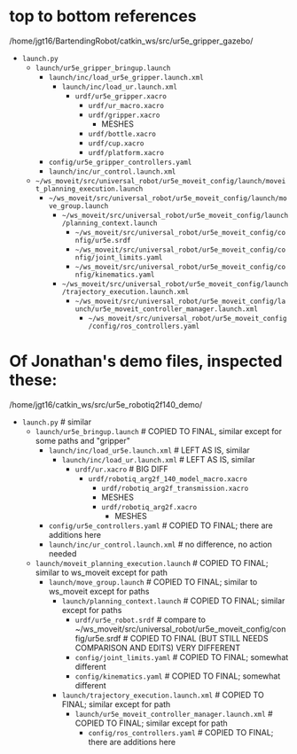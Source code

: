 # top to bottom references
/home/jgt16/BartendingRobot/catkin_ws/src/ur5e_gripper_gazebo/
- `launch.py`
    - `launch/ur5e_gripper_bringup.launch`
        - `launch/inc/load_ur5e_gripper.launch.xml`
            - `launch/inc/load_ur.launch.xml`
                - `urdf/ur5e_gripper.xacro`
                    - `urdf/ur_macro.xacro`
                    - `urdf/gripper.xacro`
                        - MESHES
                    - `urdf/bottle.xacro`
                    - `urdf/cup.xacro`
                    - `urdf/platform.xacro`
        - `config/ur5e_gripper_controllers.yaml`
        - `launch/inc/ur_control.launch.xml`
    - `~/ws_moveit/src/universal_robot/ur5e_moveit_config/launch/moveit_planning_execution.launch`
        - `~/ws_moveit/src/universal_robot/ur5e_moveit_config/launch/move_group.launch`
            - `~/ws_moveit/src/universal_robot/ur5e_moveit_config/launch/planning_context.launch`
                - `~/ws_moveit/src/universal_robot/ur5e_moveit_config/config/ur5e.srdf`
                - `~/ws_moveit/src/universal_robot/ur5e_moveit_config/config/joint_limits.yaml`
                - `~/ws_moveit/src/universal_robot/ur5e_moveit_config/config/kinematics.yaml`
            - `~/ws_moveit/src/universal_robot/ur5e_moveit_config/launch/trajectory_execution.launch.xml`
                - `~/ws_moveit/src/universal_robot/ur5e_moveit_config/launch/ur5e_moveit_controller_manager.launch.xml`
                    - `~/ws_moveit/src/universal_robot/ur5e_moveit_config/config/ros_controllers.yaml`


# Of Jonathan's demo files, inspected these:
/home/jgt16/catkin_ws/src/ur5e_robotiq2f140_demo/
- `launch.py` # similar
    - `launch/ur5e_bringup.launch` # COPIED TO FINAL, similar except for some paths and "gripper"
        - `launch/inc/load_ur5e.launch.xml` # LEFT AS IS, similar
            - `launch/inc/load_ur.launch.xml` # LEFT AS IS, similar
                - `urdf/ur.xacro` # BIG DIFF
                    - `urdf/robotiq_arg2f_140_model_macro.xacro`
                        - `urdf/robotiq_arg2f_transmission.xacro`
                        - MESHES
                        - `urdf/robotiq_arg2f.xacro`
                            - MESHES
        - `config/ur5e_controllers.yaml` # COPIED TO FINAL; there are additions here
        - `launch/inc/ur_control.launch.xml` # no difference, no action needed 
    - `launch/moveit_planning_execution.launch` # COPIED TO FINAL; similar to ws_moveit except for path
        - `launch/move_group.launch` # COPIED TO FINAL; similar to ws_moveit except for paths
            - `launch/planning_context.launch` # COPIED TO FINAL; similar except for paths
                - `urdf/ur5e_robot.srdf` # compare to ~/ws_moveit/src/universal_robot/ur5e_moveit_config/config/ur5e.srdf # COPIED TO FINAL (BUT STILL NEEDS COMPARISON AND EDITS) VERY DIFFERENT
                - `config/joint_limits.yaml` # COPIED TO FINAL; somewhat different
                - `config/kinematics.yaml` # COPIED TO FINAL; somewhat different
            - `launch/trajectory_execution.launch.xml` # COPIED TO FINAL; similar except for path
                - `launch/ur5e_moveit_controller_manager.launch.xml` # COPIED TO FINAL; similar except for path
                    - `config/ros_controllers.yaml` # COPIED TO FINAL; there are additions here